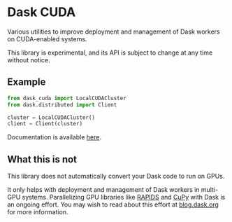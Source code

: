 Dask CUDA
=========

Various utilities to improve deployment and management of Dask workers on
CUDA-enabled systems.

This library is experimental, and its API is subject to change at any time
without notice.

Example
-------

```python
from dask_cuda import LocalCUDACluster
from dask.distributed import Client

cluster = LocalCUDACluster()
client = Client(cluster)
```

Documentation is available [here](https://dask-cuda.readthedocs.io/).

What this is not
----------------

This library does not automatically convert your Dask code to run on GPUs.

It only helps with deployment and management of Dask workers in multi-GPU
systems.  Parallelizing GPU libraries like [RAPIDS](https://rapids.ai) and
[CuPy](https://cupy.chainer.org) with Dask is an ongoing effort.  You may wish
to read about this effort at [blog.dask.org](https://blog.dask.org) for more
information.
